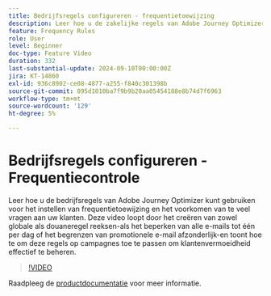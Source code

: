 ```yaml
---
title: Bedrijfsregels configureren - frequentietoewijzing
description: Leer hoe u de zakelijke regels van Adobe Journey Optimizer (AJO) kunt gebruiken om de frequentiecapaciteit in te stellen en te voorkomen dat uw klanten te veel vragen. Deze video loopt door het creëren van zowel globale als douaneregel reeksen-als het beperken van alle e-mails tot één per dag of het begrenzen van promotionele e-mail afzonderlijk-en toont hoe te om deze regels op campagnes toe te passen om klantenvermoeidheid effectief te beheren.
feature: Frequency Rules
role: User
level: Beginner
doc-type: Feature Video
duration: 332
last-substantial-update: 2024-09-10T00:00:00Z
jira: KT-14860
exl-id: 936c8902-ce08-4877-a255-f840c301398b
source-git-commit: 095d1010ba7f9b9b20aa05454188e8b74d7f6963
workflow-type: tm+mt
source-wordcount: '129'
ht-degree: 5%

---
```


# Bedrijfsregels configureren - Frequentiecontrole

Leer hoe u de bedrijfsregels van Adobe Journey Optimizer kunt gebruiken voor het instellen van frequentietoewijzing en het voorkomen van te veel vragen aan uw klanten. Deze video loopt door het creëren van zowel globale als douaneregel reeksen-als het beperken van alle e-mails tot één per dag of het begrenzen van promotionele e-mail afzonderlijk-en toont hoe te om deze regels op campagnes toe te passen om klantenvermoeidheid effectief te beheren.

>[!VIDEO](https://video.tv.adobe.com/v/3433401/?learn=on&captions=dut)

Raadpleeg de [productdocumentatie](https://experienceleague.adobe.com/nl/docs/journey-optimizer/using/configuration/frequency-rules) voor meer informatie.
